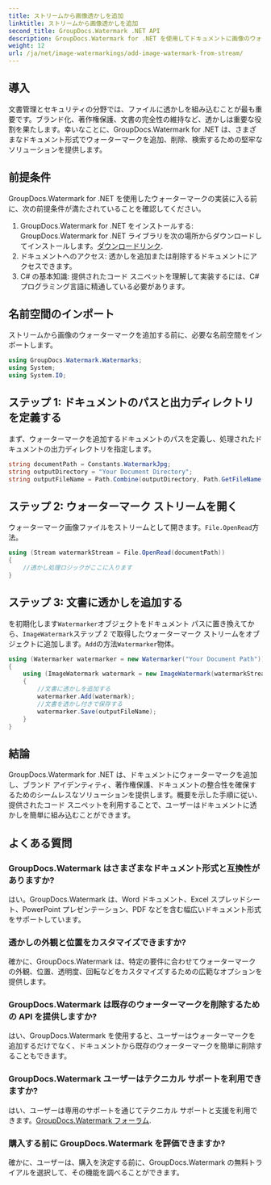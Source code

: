 ```yaml
---
title: ストリームから画像透かしを追加
linktitle: ストリームから画像透かしを追加
second_title: GroupDocs.Watermark .NET API
description: GroupDocs.Watermark for .NET を使用してドキュメントに画像のウォーターマークを追加する方法を学びます。ウォーターマークをシームレスに統合するには、ステップバイステップのガイドに従ってください。
weight: 12
url: /ja/net/image-watermarkings/add-image-watermark-from-stream/
---
```

## 導入
文書管理とセキュリティの分野では、ファイルに透かしを組み込むことが最も重要です。ブランド化、著作権保護、文書の完全性の維持など、透かしは重要な役割を果たします。幸いなことに、GroupDocs.Watermark for .NET は、さまざまなドキュメント形式でウォーターマークを追加、削除、検索するための堅牢なソリューションを提供します。
## 前提条件
GroupDocs.Watermark for .NET を使用したウォーターマークの実装に入る前に、次の前提条件が満たされていることを確認してください。
1.  GroupDocs.Watermark for .NET をインストールする: GroupDocs.Watermark for .NET ライブラリを次の場所からダウンロードしてインストールします。[ダウンロードリンク](https://releases.groupdocs.com/Watermark/net/).
2. ドキュメントへのアクセス: 透かしを追加または削除するドキュメントにアクセスできます。
3. C# の基本知識: 提供されたコード スニペットを理解して実装するには、C# プログラミング言語に精通している必要があります。

## 名前空間のインポート
ストリームから画像のウォーターマークを追加する前に、必要な名前空間をインポートします。
```csharp
using GroupDocs.Watermark.Watermarks;
using System;
using System.IO;
```

## ステップ 1: ドキュメントのパスと出力ディレクトリを定義する
まず、ウォーターマークを追加するドキュメントのパスを定義し、処理されたドキュメントの出力ディレクトリを指定します。
```csharp
string documentPath = Constants.WatermarkJpg;
string outputDirectory = "Your Document Directory";
string outputFileName = Path.Combine(outputDirectory, Path.GetFileName(documentPath));
```
## ステップ 2: ウォーターマーク ストリームを開く
ウォーターマーク画像ファイルをストリームとして開きます。`File.OpenRead`方法。
```csharp
using (Stream watermarkStream = File.OpenRead(documentPath))
{
    //透かし処理ロジックがここに入ります
}
```
## ステップ 3: 文書に透かしを追加する
を初期化します`Watermarker`オブジェクトをドキュメント パスに置き換えてから、`ImageWatermark`ステップ 2 で取得したウォーターマーク ストリームをオブジェクトに追加します。`Add`の方法`Watermarker`物体。
```csharp
using (Watermarker watermarker = new Watermarker("Your Document Path"))
{
    using (ImageWatermark watermark = new ImageWatermark(watermarkStream))
    {
        //文書に透かしを追加する
        watermarker.Add(watermark);
        //文書を透かし付きで保存する
        watermarker.Save(outputFileName);
    }
}
```

## 結論
GroupDocs.Watermark for .NET は、ドキュメントにウォーターマークを追加し、ブランド アイデンティティ、著作権保護、ドキュメントの整合性を確保するためのシームレスなソリューションを提供します。概要を示した手順に従い、提供されたコード スニペットを利用することで、ユーザーはドキュメントに透かしを簡単に組み込むことができます。
## よくある質問
### GroupDocs.Watermark はさまざまなドキュメント形式と互換性がありますか?
はい。GroupDocs.Watermark は、Word ドキュメント、Excel スプレッドシート、PowerPoint プレゼンテーション、PDF などを含む幅広いドキュメント形式をサポートしています。
### 透かしの外観と位置をカスタマイズできますか?
確かに、GroupDocs.Watermark は、特定の要件に合わせてウォーターマークの外観、位置、透明度、回転などをカスタマイズするための広範なオプションを提供します。
### GroupDocs.Watermark は既存のウォーターマークを削除するための API を提供しますか?
はい、GroupDocs.Watermark を使用すると、ユーザーはウォーターマークを追加するだけでなく、ドキュメントから既存のウォーターマークを簡単に削除することもできます。
### GroupDocs.Watermark ユーザーはテクニカル サポートを利用できますか?
はい、ユーザーは専用のサポートを通じてテクニカル サポートと支援を利用できます。[GroupDocs.Watermark フォーラム](https://forum.groupdocs.com/c/watermark/19).
### 購入する前に GroupDocs.Watermark を評価できますか?
確かに、ユーザーは、購入を決定する前に、GroupDocs.Watermark の無料トライアルを選択して、その機能を調べることができます。